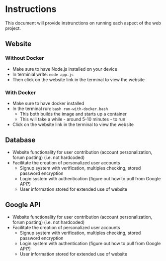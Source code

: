 # Instructions
This document will provide instrunctions on running each aspect of the web project.

## Website
### Without Docker
* Make sure to have Node.js installed on your device
* In terminial write: `node app.js`
* Then click on the website link in the terminal to view the website
### With Docker
* Make sure to have docker installed
* In the terminal run: `bash run-with-docker.bash`
  * This both builds the image and starts up a container
  * This will take a while - around 5-10 minutes - to run
* Click on the website link in the terminal to view the website

## Database
* Website functionality for user contribution (account personalization, forum posting) (i.e. not hardcoded)
* Facilitate the creation of personalized user accounts
  * Signup system with verification, multiples checking, stored password encryption
  * Login system with authentication (figure out how to pull from Google API?)
  * User information stored for extended use of website

## Google API
* Website functionality for user contribution (account personalization, forum posting) (i.e. not hardcoded)
* Facilitate the creation of personalized user accounts
  * Signup system with verification, multiples checking, stored password encryption
  * Login system with authentication (figure out how to pull from Google API?)
  * User information stored for extended use of website
